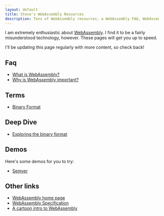 ```yaml
---
layout: default
title: Steve's WebAssembly Resources
description: Tons of WebAssembly resources; a WebAssembly FAQ, WebAssembly links, WebAssembly tutorials.
---
```

I am extremely enthusiastic about [WebAssembly]. I find it to be a fairly
misunderstood technology, however. These pages will get you up to speed.

I'll be updating this page regularly with more content, so check back!

[WebAssembly]: http://webassembly.org/

## Faq

* [What is WebAssembly?](faq/what-is-webassembly.html)
* [Why is WebAssembly important?](faq/why-is-webassembly-important.html)

## Terms

* [Binary Format](terms/binary-format.html)

## Deep Dive

* [Exploring the binary format](deep-dive/exploring-the-binary-format.html)

## Demos

Here's some demos for you to try:

* [Semver](demos/semver.html)

## Other links

* [WebAssembly home page][WebAssembly]
* [WebAssembly Specification](https://webassembly.github.io/spec/)
* [A cartoon intro to WebAssembly](https://hacks.mozilla.org/2017/02/a-cartoon-intro-to-webassembly/)

